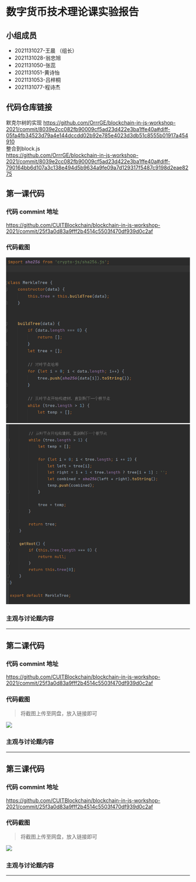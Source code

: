 # 数字货币技术理论课实验报告

## 小组成员

- 2021131027-王晨 （组长）
- 2021131028-翁忠旭
- 2021131050-张蕊
- 2021131051-黄诗怡
- 2021131053-吕梓桐
- 2021131077-程诗杰


## 代码仓库链接

默克尔树的实现
https://github.com/OrrrGE/blockchain-in-js-workshop-2021/commit/8039e2cc082fb90009cf5ad23d422e3ba1ffe40a#diff-05fa4fb34523d79a4e144dccdd02b92e785e4023d3db51c8555b01917a454910  
整合到block.js  
https://github.com/OrrrGE/blockchain-in-js-workshop-2021/commit/8039e2cc082fb90009cf5ad23d422e3ba1ffe40a#diff-790164bb6d107a3c138e494d5b9634a9fe09a7d129317f5487c9198d2eae8275



## 第一课代码


### 代码 commint 地址

https://github.com/CUITBlockchain/blockchain-in-js-workshop-2021/commit/25f3a0d83a9fff2b4514c5503f470df939d0c2af


### 代码截图

![image](https://github.com/OrrrGE/blockchain-in-js-workshop-2021/blob/lesson1/pic/clab1.1.png)  
![image](https://github.com/OrrrGE/blockchain-in-js-workshop-2021/blob/lesson1/pic/clab1.2.png)  


### 主观与讨论题内容

---



## 第二课代码


### 代码 commint 地址

https://github.com/CUITBlockchain/blockchain-in-js-workshop-2021/commit/25f3a0d83a9fff2b4514c5503f470df939d0c2af


### 代码截图

> 将截图上传至网盘，放入链接即可

![](链接)


### 主观与讨论题内容

---


## 第三课代码


### 代码 commint 地址

https://github.com/CUITBlockchain/blockchain-in-js-workshop-2021/commit/25f3a0d83a9fff2b4514c5503f470df939d0c2af


### 代码截图

> 将截图上传至网盘，放入链接即可

![](链接)


### 主观与讨论题内容



---
